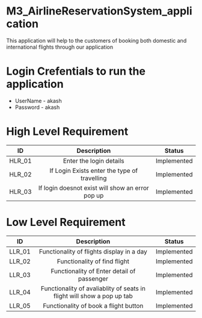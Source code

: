 # M3_AirlineReservationSystem_application
This application will help to the customers of booking both domestic and international flights through our application

# Login Crefentials to run the application
* UserName - akash
* Password - akash

# High Level Requirement 
|ID|Description|Status|
|:--:|:--:|:--:|
|HLR_01|Enter the login details|Implemented| 
|HLR_02|If Login Exists enter the type of travelling|Implemented| 
|HLR_03|If login doesnot exist will show an error pop up|Implemented| 

# Low Level Requirement 
|ID|Description|Status|
|:--:|:--:|:--:|
|LLR_01|Functionality of flights display in a day|Implemented|
|LLR_02|Functionality of find flight|Implemented|
|LLR_03|Functionality of Enter detail of passenger|Implemented|
|LLR_04|Functionality of avaliablity of seats in flight will show a pop up tab|Implemented|
|LLR_05|Functionality of book a flight button|Implemented|


